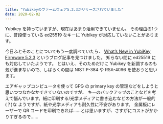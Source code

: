```yaml
---
title: "Yubikeyのファームウェア5.2.3がリリースされていました"
date: 2020-02-02
---
```


Yubikey を持っていますが、現在はあまり活用できていません。
その理由の1つに、普段使っている ed25519 なキーに Yubikey が対応していないことがあります。

今日ふとそのことについてもう一度調べていたら、
[What’s New in YubiKey Firmware 5.2.3](https://www.yubico.com/blog/whats-new-in-yubikey-firmware-5-2-3/)
というブログ記事を見つけました。
知らない間に ed25519 にも対応していたようです。
とはいえ、そのためだけに Yubikey を新調するのも気が進まないので、しばらくの間は
NIST P-384 や RSA-4096 を使おうと思います。

エアギャップコンピュータを使って GPG の primary key の管理などをしようと思いつつなかなかできていないのですが、
キーのバックアップのことなどを考えて悩んでいます。紙に印刷する/光学メディアに書き込むなどの方法が一般的(？)な
ようですが、紙や光学メディアも耐久性に不安があります。
金属板にレーザーで QR コードを印刷できれば……とは思いますが、さすがにコストがかかりすぎるので……
